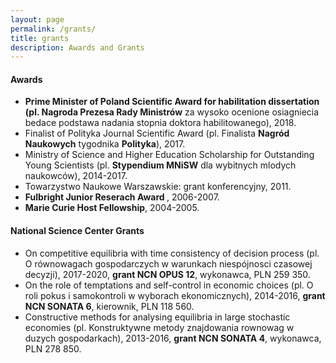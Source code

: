 ```yaml
---
layout: page
permalink: /grants/
title: grants 
description: Awards and Grants  
---
```



<h4><a name="coconf">Awards</a></h4>

<p>
<ul>

<li> <b>Prime Minister of Poland Scientific Award for habilitation dissertation (pl. Nagroda Prezesa Rady Ministrów</b> za wysoko ocenione osiagniecia bedace podstawa nadania stopnia doktora habilitowanego), 2018.</li>

<li> Finalist of Polityka Journal Scientific Award (pl. Finalista <b>Nagród Naukowych</b> tygodnika <b>Polityka</b>), 2017.</li>

<li> Ministry of Science and Higher Education Scholarship for Outstanding Young Scientists (pl. <b>Stypendium MNiSW</b> dla wybitnych mlodych naukowców), 2014-2017.</li>

<li> Towarzystwo Naukowe Warszawskie: grant konferencyjny, 2011. </li>

<li> <b>Fulbright Junior Reserach Award </b>, 2006-2007. </li>

<li> <b> Marie Curie Host Fellowship</b>, 2004-2005. </li>

</ul>
</p>

<h4><a name="coconf">National Science Center Grants</a></h4>

<p>
<ul>

<li> On competitive equilibria with time consistency of decision process (pl. O równowagach gospodarczych w warunkach niespójnosci czasowej decyzji), 2017-2020, <b>grant NCN OPUS 12</b>, wykonawca, PLN 259 350.</li>

<li> On the role of temptations and self-control in economic choices (pl. O roli pokus i samokontroli w wyborach ekonomicznych), 2014-2016, <b>grant NCN SONATA 6</b>, kierownik, PLN 118 560.</li>

<li> Constructive methods for analysing equilibria in large stochastic economies (pl. Konstruktywne metody znajdowania rownowag w duzych gospodarkach), 2013-2016, <b>grant NCN SONATA 4</b>, wykonawca, PLN 278 850.</li>

</ul>
</p>

